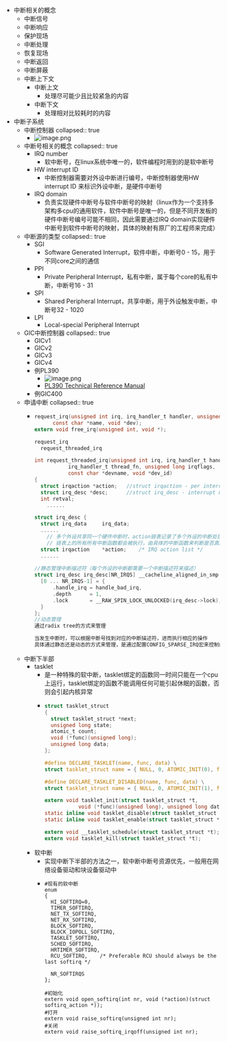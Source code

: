 - 中断相关的概念
	- 中断信号
	- 中断响应
	- 保护现场
	- 中断处理
	- 恢复现场
	- 中断返回
	- 中断屏蔽
	- 中断上下文
		- 中断上文
			- 处理尽可能少且比较紧急的内容
		- 中断下文
			- 处理相对比较耗时的内容
- 中断子系统
	- 中断控制器
	  collapsed:: true
		- ![image.png](../assets/image_1689149154816_0.png)
	- 中断号相关的概念
	  collapsed:: true
		- IRQ number
			- 软中断号，在linux系统中唯一的，软件编程时用到的是软中断号
		- HW interrupt ID
			- 中断控制器需要对外设中断进行编号，中断控制器使用HW interrupt ID 来标识外设中断，是硬件中断号
		- IRQ domain
			- 负责实现硬件中断号与软件中断号的映射（linux作为一个支持多架构多cpu的通用软件，软件中断号是唯一的，但是不同开发板的硬件中断号编号可能不相同，因此需要通过IRQ domain实现硬件中断号到软件中断号的映射，具体的映射有原厂的工程师来完成）
	- 中断源的类型
	  collapsed:: true
		- SGI
			- Software Generated Interrupt，软件中断，中断号0 - 15，用于不同core之间的通信
		- PPI
			- Private Peripheral Interrupt，私有中断，属于每个core的私有中断，中断号16 - 31
		- SPI
			- Shared Peripheral Interrupt，共享中断，用于外设触发中断，中断号32 - 1020
		- LPI
			- Local-special Peripheral Interrupt
	- GIC中断控制器
	  collapsed:: true
		- GICv1
		- GICv2
		- GICv3
		- GICv4
		- 例PL390
			- ![image.png](../assets/image_1689772454733_0.png)
			- [PL390 Technical Reference Manual](https://documentation-service.arm.com/static/5e8e1d3588295d1e18d3635c)
		- 例GIC400
	- 申请中断
	  collapsed:: true
		- ```c
		  request_irq(unsigned int irq, irq_handler_t handler, unsigned long flags,
		  	    const char *name, void *dev);
		  extern void free_irq(unsigned int, void *);
		  
		  request_irq
		  	request_threaded_irq
		  
		  int request_threaded_irq(unsigned int irq, irq_handler_t handler,
		  			 irq_handler_t thread_fn, unsigned long irqflags,
		  			 const char *devname, void *dev_id)
		  {
		  	struct irqaction *action;	//struct irqaction - per interrupt action descriptor
		  	struct irq_desc *desc;		//struct irq_desc - interrupt descriptor，用来描述外设中断
		  	int retval;
		      ......
		  
		  struct irq_desc {
		  	struct irq_data		irq_data;
		  	......
		      // 多个外设共享同一个硬件中断时，action链表记录了多个外设的中断处理函数，中断发生时
		      // 链表上的所有所有中断函数都会被执行，由具体的中断函数来判断是否真的产生中断
		  	struct irqaction	*action;	/* IRQ action list */
		  	......
		        
		  //静态管理中断描述符（每个外设的中断都需要一个中断描述符来描述）      
		  struct irq_desc irq_desc[NR_IRQS] __cacheline_aligned_in_smp = {
		  	[0 ... NR_IRQS-1] = {
		  		.handle_irq	= handle_bad_irq,
		  		.depth		= 1,
		  		.lock		= __RAW_SPIN_LOCK_UNLOCKED(irq_desc->lock),
		  	}
		  };
		  //动态管理
		  通过radix tree的方式来管理
		  
		  当发生中断时，可以根据中断号找到对应的中断描述符，进而执行相应的操作
		  具体通过静态还是动态的方式来管理，是通过配置CONFIG_SPARSE_IRQ宏来控制的
		  ```
	- 中断下半部
		- tasklet
			- 是一种特殊的软中断，tasklet绑定的函数同一时间只能在一个cpu上运行，tasklet绑定的函数不能调用任何可能引起休眠的函数，否则会引起内核异常
			- ```c
			  struct tasklet_struct
			  {
			  	struct tasklet_struct *next;
			  	unsigned long state;
			  	atomic_t count;
			  	void (*func)(unsigned long);
			  	unsigned long data;
			  };
			  
			  #define DECLARE_TASKLET(name, func, data) \
			  struct tasklet_struct name = { NULL, 0, ATOMIC_INIT(0), func, data }
			  
			  #define DECLARE_TASKLET_DISABLED(name, func, data) \
			  struct tasklet_struct name = { NULL, 0, ATOMIC_INIT(1), func, data }
			  
			  extern void tasklet_init(struct tasklet_struct *t,
			  			 void (*func)(unsigned long), unsigned long data);
			  static inline void tasklet_disable(struct tasklet_struct *t);
			  static inline void tasklet_enable(struct tasklet_struct *t);
			  
			  extern void __tasklet_schedule(struct tasklet_struct *t);
			  extern void tasklet_kill(struct tasklet_struct *t);
			  ```
		- 软中断
			- 实现中断下半部的方法之一，软中断中断号资源优先，一般用在网络设备驱动和块设备驱动中
			- ```
			  #现有的软中断
			  enum
			  {
			  	HI_SOFTIRQ=0,
			  	TIMER_SOFTIRQ,
			  	NET_TX_SOFTIRQ,
			  	NET_RX_SOFTIRQ,
			  	BLOCK_SOFTIRQ,
			  	BLOCK_IOPOLL_SOFTIRQ,
			  	TASKLET_SOFTIRQ,
			  	SCHED_SOFTIRQ,
			  	HRTIMER_SOFTIRQ,
			  	RCU_SOFTIRQ,    /* Preferable RCU should always be the last softirq */
			  
			  	NR_SOFTIRQS
			  };
			  
			  #初始化
			  extern void open_softirq(int nr, void (*action)(struct softirq_action *));
			  #打开
			  extern void raise_softirq(unsigned int nr);
			  #关闭
			  extern void raise_softirq_irqoff(unsigned int nr);
			  ```